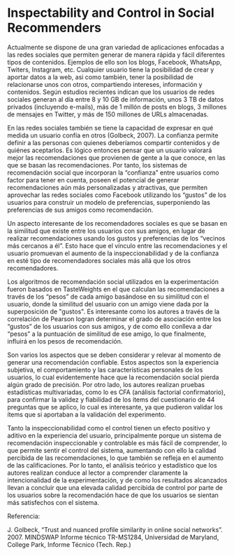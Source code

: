 # Inspectability and Control in Social Recommenders 

Actualmente se dispone de una gran variedad de aplicaciones enfocadas a las redes sociales que permiten generar de manera rápida y fácil diferentes tipos de contenidos. Ejemplos de ello son los blogs, Facebook, WhatsApp, Twiters, Instagram, etc. Cualquier usuario tiene la posibilidad de crear y aportar datos a la web, asi como también, tener la posibilidad de relacionarse unos con otros, compartiendo intereses, información y contenidos. Según estudios recientes indican que los usuarios de redes sociales generan al día entre 8 y 10 GB de información, unos 3 TB de datos privados (incluyendo e-mails), más de 1 millón de posts en blogs, 3 millones de mensajes en Twitter, y más de 150 millones de URLs almacenadas.

En las redes sociales también se tiene la capacidad de expresar en qué medida un usuario confía en otros (Golbeck, 2007). La confianza permite definir a las personas con quienes deberíamos compartir contenidos y de quiénes aceptarlos. Es lógico entonces pensar que un usuario valorará mejor las recomendaciones que provienen de gente a la que conoce, en las que se basan las recomendaciones. Por tanto, los sistemas de recomendación social que incorporan la “confianza” entre usuarios como factor para tener en cuenta, poseen el potencial de generar recomendaciones aún más personalizadas y atractivas, que permiten aprovechar las redes sociales como Facebook utilizando los “gustos” de los usuarios para construir un modelo de preferencias, superponiendo las preferencias de sus amigos como recomendación. 

Un aspecto interesante de los recomendadores sociales es que se basan en la similitud que existe entre los usuarios con sus amigos, en lugar de realizar recomendaciones usando los gustos y preferencias de los “vecinos más cercanos a él”. Esto hace que el vínculo entre las recomendaciones y el usuario promuevan el aumento de la inspeccionabilidad y de la confianza en esté tipo de recomendadores sociales más allá que los otros recomendadores.

Los algoritmos de recomendación social utilizados en la experimentación fueron basados en TasteWeights en el que calculan las recomendaciones a través de los “pesos” de cada amigo basándose en su similitud con el usuario, donde la similitud del usuario con un amigo viene dada por la superposición de "gustos". Es interesante como los autores a través de la correlación de Pearson logran determinar el grado de asociación entre los “gustos” de los usuarios con sus amigos, y de como ello conlleva a dar “pesos” a la puntuación de similitud de ese amigo, lo que finalmente, influirá en los pesos de recomendación.

Son varios los aspectos que se deben considerar y relevar al momento de generar una recomendación confiable. Estos aspectos son la experiencia subjetiva, el comportamiento y las características personales de los usuarios, lo cual evidentemente hace que la recomendación social pierda algún grado de precisión. Por otro lado, los autores realizan pruebas estadísticas multivariadas, como lo es CFA (análisis factorial confirmatorio), para confirmar la validez y fiabilidad de los ítems del cuestionario de 44 preguntas que se aplico, lo cual es interesante, ya que pudieron validar los ítems que si aportaban a la validación del experimento.

Tanto la inspeccionabilidad como el control tienen un efecto positivo y aditivo en la experiencia del usuario, principalmente porque un sistema de recomendación inspeccionable y controlable es más fácil de comprender, lo que permite sentir el control del sistema, aumentando con ello la calidad percibida de las recomendaciones, lo que también se refleja en el aumento de las calificaciones. Por lo tanto, el análisis teórico y estadístico que los autores realizan conduce al lector a comprender claramente la intencionalidad de la experimentación, y de como los resultados alcanzados llevan a concluir que una elevada calidad percibida de control por parte de los usuarios sobre la recomendación hace de que los usuarios se sientan más satisfechos con el sistema.

Referencia:

J. Golbeck, “Trust and nuanced profile similarity in online social networks”. 2007. MINDSWAP Informe técnico TR-MS1284, Universidad de Maryland, College Park, Informe Técnico (Tech. Rep.) 

